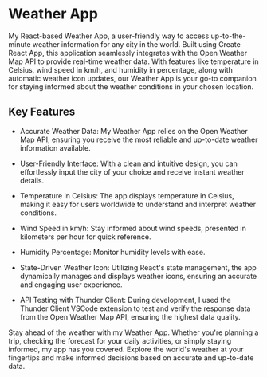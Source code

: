 # Weather App

My React-based Weather App, a user-friendly way to access up-to-the-minute
weather information for any city in the world. Built using Create React App,
this application seamlessly integrates with the Open Weather Map API to provide
real-time weather data. With features like temperature in Celsius, wind speed in
km/h, and humidity in percentage, along with automatic weather icon updates, our
Weather App is your go-to companion for staying informed about the weather
conditions in your chosen location.

## Key Features

-   Accurate Weather Data: My Weather App relies on the Open Weather Map API,
    ensuring you receive the most reliable and up-to-date weather information
    available.

-   User-Friendly Interface: With a clean and intuitive design, you can
    effortlessly input the city of your choice and receive instant weather
    details.

-   Temperature in Celsius: The app displays temperature in Celsius, making it
    easy for users worldwide to understand and interpret weather conditions.

-   Wind Speed in km/h: Stay informed about wind speeds, presented in kilometers
    per hour for quick reference.

-   Humidity Percentage: Monitor humidity levels with ease.

-   State-Driven Weather Icon: Utilizing React's state management, the app
    dynamically manages and displays weather icons, ensuring an accurate and
    engaging user experience.

-   API Testing with Thunder Client: During development, I used the Thunder
    Client VSCode extension to test and verify the response data from the Open
    Weather Map API, ensuring the highest data quality.

Stay ahead of the weather with my Weather App. Whether you're planning a trip,
checking the forecast for your daily activities, or simply staying informed, my
app has you covered. Explore the world's weather at your fingertips and make
informed decisions based on accurate and up-to-date data.
